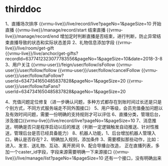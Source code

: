 # thirddoc
1、直播场次排序  {{vrmu-live}}/live/record/live?pageNo=1&pageSize=10
		开始直播 {{vrmu-live}}/manage/record/start
		结束直播 {{vrmu-live}}/manage/record/end
		增加定时判断直播是否结束，进行判断，防止异常结束直播导致的状态和实际状态差异
2、礼物信息添加字段 
	{{vrmu-live}}/live/room/get-gift    
	{{vrmu-live}}/live/anchor/get-gifts?recordId=6377412323077783556&pageNo=1&pageSize=10&date=2018-3-8
3、用户关注 {{vrmu-user}}/feign/user/follow/isFollow
           {{vrmu-user}}/user/follow/follow
           {{vrmu-user}}/user/follow/cancelFollow
           {{vrmu-user}}/user/follow/taFollow?userId=6347341650485837828&pageNo=1&pageSize=20
           {{vrmu-user}}/user/follow/taFans?userId=6347341650485837828&pageNo=1&pageSize=20
           
4、充值问题定位修复（进一步确认问题，多种方式都存在到账时间过长还是只是个别方式，不同方式服务端走不同外围接口）
5、用户等级，会员充值叠加问题以及有效时间问题，需要一份明确的支持规则才可以评估
6、直播分类，管理后台，涉及接口{{vrmu-live}}/live/record/live?pageNo=1&pageSize=10
7、消息推送，明确是否只是程序启动以后的推送（判断一定逻辑触发自动推送、针对性推送，管理后台是否已经具备能力）
8、机器人功能，1、后台增加机器人管理入口，确认是否存在?
						2、明确加入规则，添加条件
						3、需要模拟那些动作，比如：进入、发言、送礼物、互动、离开房间
9、配合导播台改造，
	正在直播列表，多加一个caster_id字段，字段来源需要明确一下来源接口 {{vrmu-live}}/live/manage/list?pageNo=1&pageSize=10
	还有一个接口，没有明确出来


	
				
